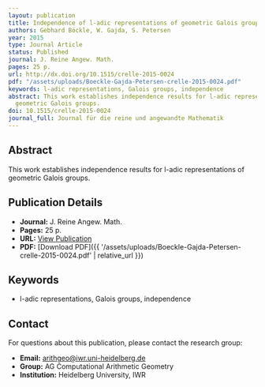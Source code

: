 ```yaml
---
layout: publication
title: Independence of l-adic representations of geometric Galois groups
authors: Gebhard Böckle, W. Gajda, S. Petersen
year: 2015
type: Journal Article
status: Published
journal: J. Reine Angew. Math.
pages: 25 p.
url: http://dx.doi.org/10.1515/crelle-2015-0024
pdf: "/assets/uploads/Boeckle-Gajda-Petersen-crelle-2015-0024.pdf"
keywords: l-adic representations, Galois groups, independence
abstract: This work establishes independence results for l-adic representations of
  geometric Galois groups.
doi: 10.1515/crelle-2015-0024
journal_full: Journal für die reine und angewandte Mathematik
---
```

## Abstract

This work establishes independence results for l-adic representations of geometric Galois groups.

## Publication Details

- **Journal:** J. Reine Angew. Math.
- **Pages:** 25 p.
- **URL:** [View Publication](http://dx.doi.org/10.1515/crelle-2015-0024)
- **PDF:** [Download PDF]({{ '/assets/uploads/Boeckle-Gajda-Petersen-crelle-2015-0024.pdf' | relative_url }})

## Keywords

- l-adic representations, Galois groups, independence


## Contact

For questions about this publication, please contact the research group:
- **Email:** arithgeo@iwr.uni-heidelberg.de
- **Group:** AG Computational Arithmetic Geometry
- **Institution:** Heidelberg University, IWR